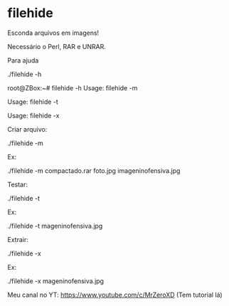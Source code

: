 # filehide
Esconda arquivos em imagens!

Necessário o Perl, RAR e UNRAR.

Para ajuda

./filehide -h

root@ZBox:~# filehide -h
Usage: filehide -m <RarFile> <ImgFile> <out>

Usage: filehide -t <ImgFile>

Usage: filehide -x <ImgFile>

Criar arquivo:

./filehide -m <RarFile> <ImgFile> <out>
  
Ex:

./filehide -m compactado.rar foto.jpg imageninofensiva.jpg

Testar:

./filehide -t <ImgFile>
  
Ex:

./filehide -t mageninofensiva.jpg

Extrair:

./filehide -x <ImgFile>
  
Ex:

./filehide -x mageninofensiva.jpg
  
Meu canal no YT: https://www.youtube.com/c/MrZeroXD (Tem tutorial lá)
